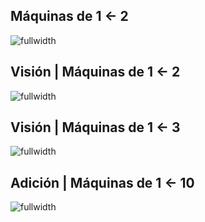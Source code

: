 ## Máquinas de 1 ← 2

![fullwidth](https://www.youtube.com/watch?v=0chOl7JnYSQ)

## Visión | Máquinas de 1 ← 2

![fullwidth](https://www.youtube.com/watch?v=pyQrIPtD_2M)

## Visión | Máquinas de 1 ← 3

![fullwidth](https://www.youtube.com/watch?v=AT01eTOCsFE)

## Adición | Máquinas de 1 ← 10

![fullwidth](https://www.youtube.com/watch?v=Pp4GDvllQYI)
